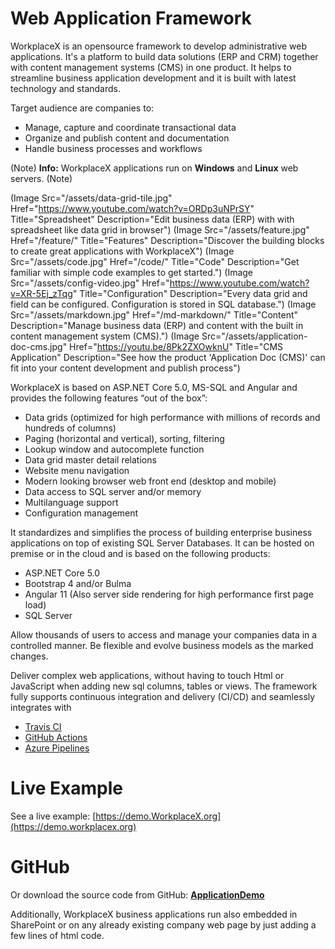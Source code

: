 # Web Application Framework <i class="fas fa-home"></i>
WorkplaceX is an opensource framework to develop administrative web applications. It's a platform to build data solutions (ERP and CRM) together with content management systems (CMS) in one product. It helps to streamline business application development and it is built with latest technology and standards.

Target audience are companies to:
* Manage, capture and coordinate transactional data
* Organize and publish content and documentation
* Handle business processes and workflows

(Note)
**Info:** WorkplaceX applications run on **Windows** and **Linux** web servers.
(Note)

(Image Src="/assets/data-grid-tile.jpg" Href="https://www.youtube.com/watch?v=ORDp3uNPrSY" Title="Spreadsheet" Description="Edit business data (ERP) with with spreadsheet like data grid in browser")
(Image Src="/assets/feature.jpg" Href="/feature/" Title="Features" Description="Discover the building blocks to create great applications with WorkplaceX")
(Image Src="/assets/code.jpg" Href="/code/" Title="Code" Description="Get familiar with simple code examples to get started.")
(Image Src="/assets/config-video.jpg" Href="https://www.youtube.com/watch?v=XR-5Ej_zTqg" Title="Configuration" Description="Every data grid and field can be configured. Configuration is stored in SQL database.")
(Image Src="/assets/markdown.jpg" Href="/md-markdown/" Title="Content" Description="Manage business data (ERP) and content with the built in content management system (CMS).")
(Image Src="/assets/application-doc-cms.jpg" Href="https://youtu.be/8Pk2ZXOwknU" Title="CMS Application" Description="See how the product 'Application Doc (CMS)' can fit into your content development and publish process")

WorkplaceX is based on ASP.NET Core 5.0, MS-SQL and Angular and provides the following features “out of the box”:

* Data grids (optimized for high performance with millions of records and hundreds of columns)
* Paging (horizontal and vertical), sorting, filtering
* Lookup window and autocomplete function
* Data grid master detail relations
* Website menu navigation
* Modern looking browser web front end (desktop and mobile)
* Data access to SQL server and/or memory
* Multilanguage support
* Configuration management

It standardizes and simplifies the process of building enterprise business applications on top of existing SQL Server Databases. It can be hosted on premise or in the cloud and is based on the following products:

* ASP.NET Core 5.0
* Bootstrap 4 and/or Bulma
* Angular 11 (Also server side rendering for high performance first page load)
* SQL Server

Allow thousands of users to access and manage your companies data in a controlled manner. Be flexible and evolve business models as the marked changes.

Deliver complex web applications, without having to touch Html or JavaScript when adding new sql columns, tables or views. The framework fully supports continuous integration and delivery (CI/CD) and seamlessly integrates with

* [Travis CI](https://travis-ci.org/)
* [GitHub Actions](https://github.com/features/actions)
* [Azure Pipelines](https://azure.microsoft.com/en-us/services/devops/pipelines/)

# Live Example <i class="fas fa-running"></i>
See a live example: [https://demo.WorkplaceX.org](https://demo.workplacex.org)

# GitHub <i class="fab fa-github"></i>
Or download the source code from GitHub: **[ApplicationDemo](https://github.com/WorkplaceX/ApplicationDemo)** 

Additionally, WorkplaceX business applications run also embedded in SharePoint or on any already existing company web page by just adding a few lines of html code.

